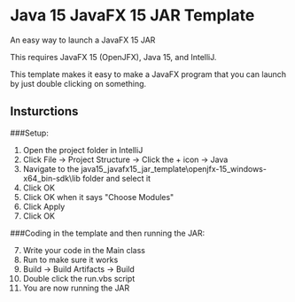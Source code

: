 # Java 15 JavaFX 15 JAR Template

An easy way to launch a JavaFX 15 JAR

This requires JavaFX 15 (OpenJFX), Java 15, and IntelliJ.

This template makes it easy to make a JavaFX program that you can launch by just double clicking on something.

## Insturctions

###Setup:

1. Open the project folder in IntelliJ
2. Click File -> Project Structure -> Click the + icon -> Java
3. Navigate to the java15_javafx15_jar_template\openjfx-15_windows-x64_bin-sdk\lib folder and select it
4. Click OK
5. Click OK when it says "Choose Modules"
5. Click Apply
6. Click OK

###Coding in the template and then running the JAR:

7. Write your code in the Main class
8. Run to make sure it works
9. Build -> Build Artifacts -> Build
10. Double click the run.vbs script
11. You are now running the JAR


